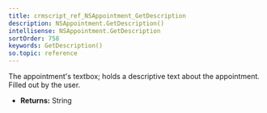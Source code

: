 ```yaml
---
title: crmscript_ref_NSAppointment_GetDescription
description: NSAppointment.GetDescription()
intellisense: NSAppointment.GetDescription
sortOrder: 758
keywords: GetDescription()
so.topic: reference
---
```



The appointment's textbox; holds a descriptive text about the appointment. Filled out by the user.



* **Returns:** String


